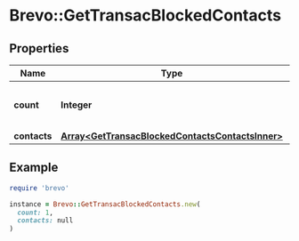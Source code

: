 # Brevo::GetTransacBlockedContacts

## Properties

| Name | Type | Description | Notes |
| ---- | ---- | ----------- | ----- |
| **count** | **Integer** | Count of blocked or unsubscribed contact | [optional] |
| **contacts** | [**Array&lt;GetTransacBlockedContactsContactsInner&gt;**](GetTransacBlockedContactsContactsInner.md) |  | [optional] |

## Example

```ruby
require 'brevo'

instance = Brevo::GetTransacBlockedContacts.new(
  count: 1,
  contacts: null
)
```

